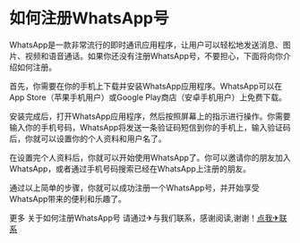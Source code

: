 # 如何注册WhatsApp号

WhatsApp是一款非常流行的即时通讯应用程序，让用户可以轻松地发送消息、图片、视频和语音通话。如果你还没有注册WhatsApp号，不要担心，下面将向你介绍如何注册。

首先，你需要在你的手机上下载并安装WhatsApp应用程序。WhatsApp可以在App Store（苹果手机用户）或Google Play商店（安卓手机用户）上免费下载。

安装完成后，打开WhatsApp应用程序，然后按照屏幕上的指示进行操作。你需要输入你的手机号码，WhatsApp将发送一条验证码短信到你的手机上，输入验证码后，你就可以设置你的个人资料和用户名了。

在设置完个人资料后，你就可以开始使用WhatsApp了。你可以邀请你的朋友加入WhatsApp，或者通过手机号码搜索已经在WhatsApp上注册的朋友。

通过以上简单的步骤，你就可以成功注册一个WhatsApp号，并开始享受WhatsApp带来的便利和乐趣了。

更多 关于如何注册WhatsApp号 请通过✈与我们联系，感谢阅读,谢谢！[点我✈联系](https://ss.k02.cc)